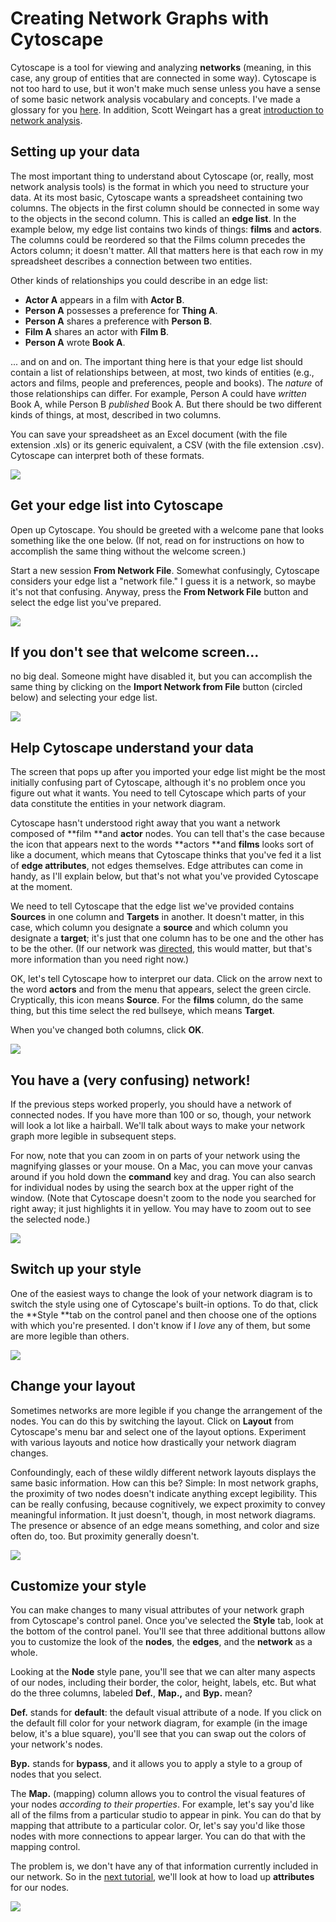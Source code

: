 # Creating Network Graphs with Cytoscape

Cytoscape is a tool for viewing and analyzing **networks** (meaning, in this case, any group of entities that are connected in some way). Cytoscape is not too hard to use, but it won't make much sense unless you have a sense of some basic network analysis vocabulary and concepts. I've made a glossary for you [here](https://github.com/miriamposner/network_analysis_workshop/blob/master/social-network-glossary.md). In addition, Scott Weingart has a great [introduction to network analysis](http://journalofdigitalhumanities.org/1-1/demystifying-networks-by-scott-weingart/).

## Setting up your data

The most important thing to understand about Cytoscape (or, really, most network analysis tools) is the format in which you need to structure your data. At its most basic, Cytoscape wants a spreadsheet containing two columns. The objects in the first column should be connected in some way to the objects in the second column. This is called an **edge list**. In the example below, my edge list contains two kinds of things: **films** and **actors**. The columns could be reordered so that the Films column precedes the Actors column; it doesn't matter. All that matters here is that each row in my spreadsheet describes a connection between two entities.

Other kinds of relationships you could describe in an edge list:

* **Actor A** appears in a film with **Actor B**.
* **Person A** possesses a preference for **Thing A**.
* **Person A** shares a preference with **Person B**.
* **Film A** shares an actor with **Film B**.
* **Person A** wrote **Book A**.

... and on and on. The important thing here is that your edge list should contain a list of relationships between, at most, two kinds of entities (e.g., actors and films, people and preferences, people and books). The *nature* of those relationships can differ. For example, Person A could have *written* Book A, while Person B *published* Book A. But there should be two different kinds of things, at most, described in two columns.

You can save your spreadsheet as an Excel document (with the file extension .xls) or its generic equivalent, a CSV (with the file extension .csv). Cytoscape can interpret both of these formats.

![][1]

[1]: images/creating-network-graphs-with-cytoscape/setting-up-your-data.png

## Get your edge list into Cytoscape

Open up Cytoscape. You should be greeted with a welcome pane that looks something like the one below. (If not, read on for instructions on how to accomplish the same thing without the welcome screen.)

Start a new session **From Network File**. Somewhat confusingly, Cytoscape considers your edge list a "network file." I guess it is a network, so maybe it's not that confusing. Anyway, press the **From Network File** button and select the edge list you've prepared.

![][2]

[2]: images/creating-network-graphs-with-cytoscape/get-your-edge-list-into-cytoscape.png

## If you don't see that welcome screen...

no big deal. Someone might have disabled it, but you can accomplish the same thing by clicking on the **Import Network from File** button (circled below) and selecting your edge list.

![][3]

[3]: images/creating-network-graphs-with-cytoscape/if-you-don-t-see-that-welcome-screen.png

## Help Cytoscape understand your data

The screen that pops up after you imported your edge list might be the most initially confusing part of Cytoscape, although it's no problem once you figure out what it wants. You need to tell Cytoscape which parts of your data constitute the entities in your network diagram.

Cytoscape hasn't understood right away that you want a network composed of **film **and **actor** nodes. You can tell that's the case because the icon that appears next to the words **actors **and **films** looks sort of like a document, which means that Cytoscape thinks that you've fed it a list of **edge attributes**, not edges themselves. Edge attributes can come in handy, as I'll explain below, but that's not what you've provided Cytoscape at the moment.

We need to tell Cytoscape that the edge list we've provided contains **Sources** in one column and **Targets** in another. It doesn't matter, in this case, which column you designate a **source** and which column you designate a **target**; it's just that one column has to be one and the other has to be the other. (If our network was [directed](http://www.shizukalab.com/toolkits/sna/plotting-directed-networks), this would matter, but that's more information than you need right now.)

OK, let's tell Cytoscape how to interpret our data. Click on the arrow next to the word **actors** and from the menu that appears, select the green circle. Cryptically, this icon means **Source**. For the **films** column, do the same thing, but this time select the red bullseye, which means **Target**.

When you've changed both columns, click **OK**.

![][4]

[4]: images/creating-network-graphs-with-cytoscape/help-cytoscape-understand-your-data.png

## You have a (very confusing) network!

If the previous steps worked properly, you should have a network of connected nodes. If you have more than 100 or so, though, your network will look a lot like a hairball. We'll talk about ways to make your network graph more legible in subsequent steps.

For now, note that you can zoom in on parts of your network using the magnifying glasses or your mouse. On a Mac, you can move your canvas around if you hold down the **command** key and drag. You can also search for individual nodes by using the search box at the upper right of the window. (Note that Cytoscape doesn't zoom to the node you searched for right away; it just highlights it in yellow. You may have to zoom out to see the selected node.)

![][5]

[5]: images/creating-network-graphs-with-cytoscape/you-have-a--very-confusing--network-.png

## Switch up your style

One of the easiest ways to change the look of your network diagram is to switch the style using one of Cytoscape's built-in options. To do that, click the **Style **tab on the control panel and then choose one of the options with which you're presented. I don't know if I *love* any of them, but some are more legible than others.

![][6]

[6]: images/creating-network-graphs-with-cytoscape/switch-up-your-style.png

## Change your layout

Sometimes networks are more legible if you change the arrangement of the nodes. You can do this by switching the layout. Click on **Layout** from Cytoscape's menu bar and select one of the layout options. Experiment with various layouts and notice how drastically your network diagram changes.

Confoundingly, each of these wildly different network layouts displays the same basic information. How can this be? Simple: In most network graphs, the proximity of two nodes doesn't indicate anything except legibility. This can be really confusing, because cognitively, we expect proximity to convey meaningful information. It just doesn't, though, in most network diagrams. The presence or absence of an edge means something, and color and size often do, too. But proximity generally doesn't.

![][7]

[7]: images/creating-network-graphs-with-cytoscape/change-your-layout.png

## Customize your style

You can make changes to many visual attributes of your network graph from Cytoscape's control panel. Once you've selected the **Style** tab, look at the bottom of the control panel. You'll see that three additional buttons allow you to customize the look of the **nodes**, the **edges**, and the **network** as a whole.

Looking at the **Node** style pane, you'll see that we can alter many aspects of our nodes, including their border, the color, height, labels, etc. But what do the three columns, labeled **Def.**, **Map.,** and **Byp.** mean?

**Def.** stands for **default**: the default visual attribute of a node. If you click on the default fill color for your network diagram, for example (in the image below, it's a blue square), you'll see that you can swap out the colors of your network's nodes.

**Byp.** stands for **bypass**, and it allows you to apply a style to a group of nodes that you select.

The **Map.** (mapping) column allows you to control the visual features of your nodes *according to their properties*. For example, let's say you'd like all of the films from a particular studio to appear in pink. You can do that by mapping that attribute to a particular color. Or, let's say you'd like those nodes with more connections to appear larger. You can do that with the mapping control.

The problem is, we don't have any of that information currently included in our network. So in the [next tutorial](working-with-attributes.md), we'll look at how to load up **attributes** for our nodes.

![][8]

[8]: images/creating-network-graphs-with-cytoscape/customize-your-style.png
